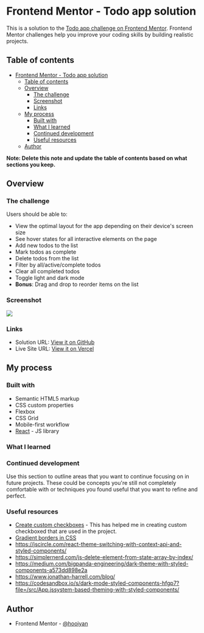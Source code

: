 # Frontend Mentor - Todo app solution

This is a solution to the [Todo app challenge on Frontend Mentor](https://www.frontendmentor.io/challenges/todo-app-Su1_KokOW). Frontend Mentor challenges help you improve your coding skills by building realistic projects. 

## Table of contents

- [Frontend Mentor - Todo app solution](#frontend-mentor---todo-app-solution)
  - [Table of contents](#table-of-contents)
  - [Overview](#overview)
    - [The challenge](#the-challenge)
    - [Screenshot](#screenshot)
    - [Links](#links)
  - [My process](#my-process)
    - [Built with](#built-with)
    - [What I learned](#what-i-learned)
    - [Continued development](#continued-development)
    - [Useful resources](#useful-resources)
  - [Author](#author)

**Note: Delete this note and update the table of contents based on what sections you keep.**

## Overview

### The challenge

Users should be able to:

- View the optimal layout for the app depending on their device's screen size
- See hover states for all interactive elements on the page
- Add new todos to the list
- Mark todos as complete
- Delete todos from the list
- Filter by all/active/complete todos
- Clear all completed todos
- Toggle light and dark mode
- **Bonus**: Drag and drop to reorder items on the list

### Screenshot

![](./screenshot.jpg)

### Links

- Solution URL: [View it on GitHub](https://github.com/hooiyan/fem-todo-app)
- Live Site URL: [View it on Vercel]()

## My process

### Built with

- Semantic HTML5 markup
- CSS custom properties
- Flexbox
- CSS Grid
- Mobile-first workflow
- [React](https://reactjs.org/) - JS library

### What I learned



### Continued development

Use this section to outline areas that you want to continue focusing on in future projects. These could be concepts you're still not completely comfortable with or techniques you found useful that you want to refine and perfect.

### Useful resources

- [Create custom checkboxes](https://www.w3schools.com/howto/tryit.asp?filename=tryhow_css_custom_checkbox) - This has helped me in creating custom checkboxed that are used in the project.
- [Gradient borders in CSS](https://css-tricks.com/gradient-borders-in-css/)
- https://jscircle.com/react-theme-switching-with-context-api-and-styled-components/
- https://simplernerd.com/js-delete-element-from-state-array-by-index/
- https://medium.com/bigpanda-engineering/dark-theme-with-styled-components-a573dd898e2a
- https://www.jonathan-harrell.com/blog/
- https://codesandbox.io/s/dark-mode-styled-components-hfgp7?file=/src/App.jssystem-based-theming-with-styled-components/

## Author

- Frontend Mentor - [@hooiyan](https://www.frontendmentor.io/profile/hooiyan)
